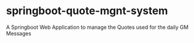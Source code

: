 # springboot-quote-mgnt-system
A Springboot Web Application to manage the Quotes used for the daily GM Messages
